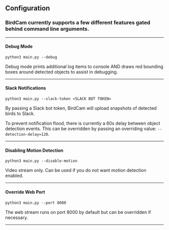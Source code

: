 ## Configuration

### BirdCam currently supports a few different features gated behind command line arguments.

<hr>

#### Debug Mode

`python3 main.py --debug`

Debug mode prints additional log items to console AND draws red bounding boxes around detected objects to assist in debugging.

<hr>

#### Slack Notifications

`python3 main.py --slack-token <SLACK BOT TOKEN>`

By passing a Slack bot token, BirdCam will upload snapshots of detected birds to Slack.

To prevent notification flood, there is currently a 60s delay between object detection events. This can be overridden by passing an overriding value: `--detection-delay=120`.

<hr>

#### Disabling Motion Detection

`python3 main.py --disable-motion`

Video stream only. Can be used if you do not want motion detection enabled.

<hr>

#### Override Web Port

`python3 main.py --port 8080`

The web stream runs on port 8000 by default but can be overridden if necessary.

<hr>
